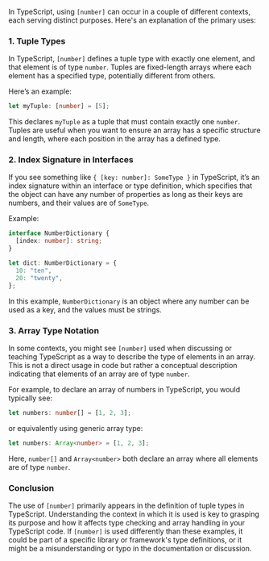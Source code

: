 In TypeScript, using `[number]` can occur in a couple of different contexts, each serving distinct purposes. Here's an explanation of the primary uses:

### 1. Tuple Types

In TypeScript, `[number]` defines a tuple type with exactly one element, and that element is of type `number`. Tuples are fixed-length arrays where each element has a specified type, potentially different from others.

Here’s an example:

```typescript
let myTuple: [number] = [5];
```

This declares `myTuple` as a tuple that must contain exactly one `number`. Tuples are useful when you want to ensure an array has a specific structure and length, where each position in the array has a defined type.

### 2. Index Signature in Interfaces

If you see something like `{ [key: number]: SomeType }` in TypeScript, it’s an index signature within an interface or type definition, which specifies that the object can have any number of properties as long as their keys are numbers, and their values are of `SomeType`.

Example:

```typescript
interface NumberDictionary {
  [index: number]: string;
}

let dict: NumberDictionary = {
  10: "ten",
  20: "twenty",
};
```

In this example, `NumberDictionary` is an object where any number can be used as a key, and the values must be strings.

### 3. Array Type Notation

In some contexts, you might see `[number]` used when discussing or teaching TypeScript as a way to describe the type of elements in an array. This is not a direct usage in code but rather a conceptual description indicating that elements of an array are of type `number`.

For example, to declare an array of numbers in TypeScript, you would typically see:

```typescript
let numbers: number[] = [1, 2, 3];
```

or equivalently using generic array type:

```typescript
let numbers: Array<number> = [1, 2, 3];
```

Here, `number[]` and `Array<number>` both declare an array where all elements are of type `number`.

### Conclusion

The use of `[number]` primarily appears in the definition of tuple types in TypeScript. Understanding the context in which it is used is key to grasping its purpose and how it affects type checking and array handling in your TypeScript code. If `[number]` is used differently than these examples, it could be part of a specific library or framework's type definitions, or it might be a misunderstanding or typo in the documentation or discussion.
